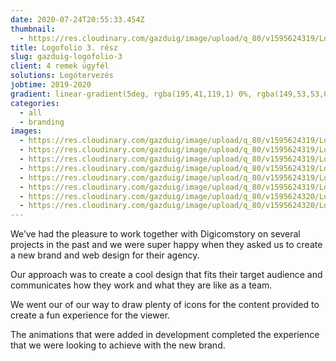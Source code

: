 ```yaml
---
date: 2020-07-24T20:55:33.454Z
thumbnail:
  - https://res.cloudinary.com/gazduig/image/upload/q_80/v1595624319/Logofolio%203/C.webp
title: Logofolio 3. rész
slug: gazduig-logofolio-3
client: 4 remek ügyfél
solutions: Logótervezés
jobtime: 2019-2020
gradient: linear-gradient(5deg, rgba(195,41,119,1) 0%, rgba(149,53,53,0) 71%)
categories:
  - all
  - branding
images:
  - https://res.cloudinary.com/gazduig/image/upload/q_80/v1595624319/Logofolio%203/C.webp
  - https://res.cloudinary.com/gazduig/image/upload/q_80/v1595624319/Logofolio%203/D.webp
  - https://res.cloudinary.com/gazduig/image/upload/q_80/v1595624319/Logofolio%203/H.webp
  - https://res.cloudinary.com/gazduig/image/upload/q_80/v1595624319/Logofolio%203/G.webp
  - https://res.cloudinary.com/gazduig/image/upload/q_80/v1595624319/Logofolio%203/F.webp
  - https://res.cloudinary.com/gazduig/image/upload/q_80/v1595624319/Logofolio%203/E.webp
  - https://res.cloudinary.com/gazduig/image/upload/q_80/v1595624320/Logofolio%203/B.webp
  - https://res.cloudinary.com/gazduig/image/upload/q_80/v1595624320/Logofolio%203/A.webp
---
```

<!--StartFragment-->

We’ve had the pleasure to work together with Digicomstory on several projects in the past and we were super happy when they asked us to create a new brand and web design for their agency.

Our approach was to create a cool design that fits their target audience and communicates how they work and what they are like as a team.

We went our of our way to draw plenty of icons for the content provided to create a fun experience for the viewer.

The animations that were added in development completed the experience that we were looking to achieve with the new brand.

<!--EndFragment-->